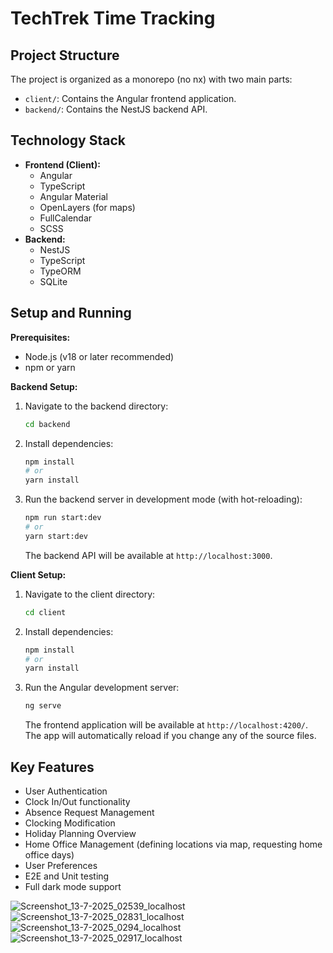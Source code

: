 # TechTrek Time Tracking

## Project Structure

The project is organized as a monorepo (no nx) with two main parts:

-   `client/`: Contains the Angular frontend application.
-   `backend/`: Contains the NestJS backend API.

## Technology Stack

-   **Frontend (Client):**
    -   Angular
    -   TypeScript
    -   Angular Material
    -   OpenLayers (for maps)
    -   FullCalendar
    -   SCSS
-   **Backend:**
    -   NestJS
    -   TypeScript
    -   TypeORM
    -   SQLite

## Setup and Running

**Prerequisites:**

-   Node.js (v18 or later recommended)
-   npm or yarn

**Backend Setup:**

1.  Navigate to the backend directory:
    ```bash
    cd backend
    ```
2.  Install dependencies:
    ```bash
    npm install
    # or
    yarn install
    ```
3.  Run the backend server in development mode (with hot-reloading):
    ```bash
    npm run start:dev
    # or
    yarn start:dev
    ```
    The backend API will be available at `http://localhost:3000`.

**Client Setup:**

1.  Navigate to the client directory:
    ```bash
    cd client
    ```
2.  Install dependencies:
    ```bash
    npm install
    # or
    yarn install
    ```
3.  Run the Angular development server:
    ```bash
    ng serve
    ```
    The frontend application will be available at `http://localhost:4200/`. The app will automatically reload if you change any of the source files.

## Key Features

-   User Authentication
-   Clock In/Out functionality
-   Absence Request Management
-   Clocking Modification
-   Holiday Planning Overview
-   Home Office Management (defining locations via map, requesting home office days)
-   User Preferences
-   E2E and Unit testing
-   Full dark mode support


![Screenshot_13-7-2025_02539_localhost](https://github.com/user-attachments/assets/f3927986-05ef-4463-b306-684f94fc1fc8)
![Screenshot_13-7-2025_02831_localhost](https://github.com/user-attachments/assets/fe754937-5486-4038-8100-56d6a88b8e0e)
![Screenshot_13-7-2025_0294_localhost](https://github.com/user-attachments/assets/2cb1ce2d-1d1e-40be-873d-b1507bc84eda)
![Screenshot_13-7-2025_02917_localhost](https://github.com/user-attachments/assets/26b91528-74b4-48e9-abd9-a5980941c7a0)







